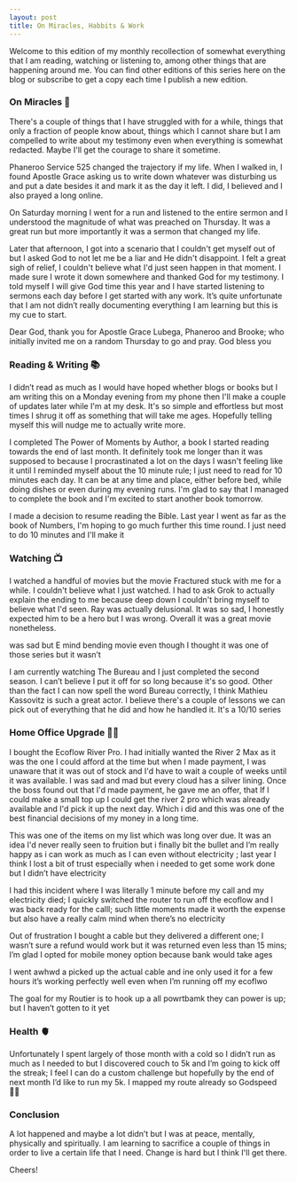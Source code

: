 ```yaml
---
layout: post
title: On Miracles, Habbits & Work
---
```


Welcome to this edition of my monthly recollection of somewhat everything that I am reading, watching or listening to, among other things that are happening around me. You can find other editions of this series here on the blog or subscribe to get a copy each time I publish a new edition.

### On Miracles 🙏

There's a couple of things that I have struggled with for a while, things that only a fraction of people know about, things which I cannot share but I am compelled to write about my testimony even when everything is somewhat redacted. Maybe I'll get the courage to share it sometime.

  

Phaneroo Service 525 changed the trajectory if my life. When I walked in, I found Apostle Grace asking us to write down whatever was disturbing us and put a date besides it and mark it as the day it left. I did, I believed and I also prayed a long online.

  

On Saturday morning I went for a run and listened to the entire sermon and I understood the magnitude of what was preached on Thursday. It was a great run but more importantly it was a sermon that changed my life.

  

Later that afternoon, I got into a scenario that I couldn't get myself out of but I asked God to not let me be a liar and He didn't disappoint. I felt a great sigh of relief, I couldn't believe what I'd just seen happen in that moment. I made sure I wrote it down somewhere and thanked God for my testimony. I told myself I will give God time this year and I have started listening to sermons each day before I get started with any work. It’s quite unfortunate that I am not didn’t really documenting everything I am learning but this is my cue to start.

  

Dear God, thank you for Apostle Grace Lubega, Phaneroo and Brooke; who initially invited me on a random Thursday to go and pray. God bless you

### Reading & Writing 📚

I didn’t read as much as I would have hoped whether blogs or books but I am writing this on a Monday evening from my phone then I'll make a couple of updates later while I'm at my desk. It's so simple and effortless but most times I shrug it off as something that will take me ages. Hopefully telling myself this will nudge me to actually write more.

  

I completed The Power of Moments by Author, a book I started reading towards the end of last month. It definitely took me longer than it was supposed to because I procrastinated a lot on the days I wasn't feeling like it until I reminded myself about the 10 minute rule; I just need to read for 10 minutes each day. It can be at any time and place, either before bed, while doing dishes or even during my evening runs. I'm glad to say that I managed to complete the book and I'm excited to start another book tomorrow.

  

I made a decision to resume reading the Bible. Last year I went as far as the book of Numbers, I'm hoping to go much further this time round. I just need to do 10 minutes and I'll make it

### Watching 📺

I watched a handful of movies but the movie Fractured stuck with me for a while. I couldn't believe what I just watched. I had to ask Grok to actually explain the ending to me because deep down I couldn't bring myself to believe what I'd seen. Ray was actually delusional. It was so sad, I honestly expected him to be a hero but I was wrong. Overall it was a great movie nonetheless.

  

was sad but E mind bending movie even though I thought it was one of those series but it wasn’t

I am currently watching The Bureau and I just completed the second season. I can’t believe I put it off for so long because it's so good. Other than the fact I can now spell the word Bureau correctly, I think Mathieu Kassovitz is such a great actor. I believe there's a couple of lessons we can pick out of everything that he did and how he handled it. It's a 10/10 series

  

### Home Office Upgrade 👷‍♂️

I bought the Ecoflow River Pro. I had initially wanted the River 2 Max as it was the one I could afford at the time but when I made payment, I was unaware that it was out of stock and I'd have to wait a couple of weeks until it was available. I was sad and mad but every cloud has a silver lining. Once the boss found out that I'd made payment, he gave me an offer, that If I could make a small top up I could get the river 2 pro which was already available and I'd pick it up the next day. Which i did and this was one of the best financial decisions of my money in a long time.

  

This was one of the items on my list which was long over due. It was an idea I'd never really seen to fruition but i finally bit the bullet and I’m really happy as i can work as much as I can even without electricity ; last year I think I lost a bit of trust especially when i needed to get some work done but I didn’t have electricity

  

I had this incident where I was literally 1 minute before my call and my electricity died; I quickly switched the router to run off the ecoflow and I was back ready for the calll; such little moments made it worth the expense but also have a really calm mind when there’s no electricity

  

Out of frustration I bought a cable but they delivered a different one; I wasn’t sure a refund would work but it was returned even less than 15 mins; I’m glad I opted for mobile money option because bank would take ages

  

I went awhwd a picked up the actual cable and ine only used it for a few hours it’s working perfectly well even when I’m running off my ecoflwo

  

The goal for my Routier is to hook up a all powrtbamk they can power is up; but I haven’t gotten to it yet

### Health 🫀

Unfortunately I spent largely of those month with a cold so I didn’t run as much as I needed to but I discovered couch to 5k and I’m going to kick off the streak; I feel I can do a custom challenge but hopefully by the end of next month I’d like to run my 5k. I mapped my route already so Godspeed 🤞🏽

  

### Conclusion

A lot happened and maybe a lot didn’t but I was at peace, mentally, physically and spiritually. I am learning to sacrifice a couple of things in order to live a certain life that I need. Change is hard but I think I'll get there.

  

Cheers!
